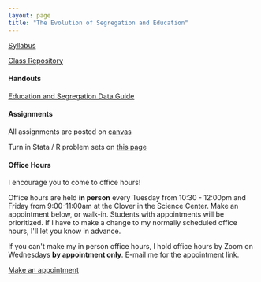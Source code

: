 ```yaml
---
layout: page
title: "The Evolution of Segregation and Education"
---
```

[Syllabus](https://github.com/daniellecgw/segregation-ed/syllabus)

[Class Repository](https://github.com/daniellecgw/segregation-ed/)

#### Handouts
[Education and Segregation Data Guide](/teaching/segregation-ed/data_handout.pdf)

#### Assignments
All assignments are posted on [canvas](https://canvas.harvard.edu/courses/126957)

Turn in Stata / R problem sets on [this page](https://canvas.harvard.edu/courses/19323)

#### Office Hours
I encourage you to come to office hours! 

Office hours are held **in person** every Tuesday from 10:30 - 12:00pm and Friday from 9:00-11:00am at the Clover in the Science Center. Make an appointment below, or walk-in. Students with appointments will be prioritized. If I have to make a change to my normally scheduled office hours, I'll let you know in advance.

If you can't make my in person office hours, I hold office hours by Zoom on Wednesdays **by appointment only**. E-mail me for the appointment link. 

<!-- Calendly link widget begin -->
<link href="https://assets.calendly.com/assets/external/widget.css" rel="stylesheet">
<script src="https://assets.calendly.com/assets/external/widget.js" type="text/javascript" async></script>
<a href="" onclick="Calendly.initPopupWidget({url: 'https://calendly.com/daniellecgw/ec970-office-hours'});return false;">Make an appointment</a>
<!-- Calendly link widget end -->

<!-- #### Course Information

[Course Outline](/teaching/segregation-ed/ed_seg_syllabus.pdf)

#### Lecture Notes

[Lecture 1](/teaching/segregation-ed/Sample_Lecture_Notes.pdf)

[Lecture 2](/teaching/segregation-ed/Sample_Lecture_Notes.pdf)

[Lecture 3](/teaching/segregation-ed/Sample_Lecture_Notes.pdf)

#### Homework

[Homework 1](/teaching/segregation-ed/Sample_Lecture_Notes.pdf)

[Homework 2](/teaching/segregation-ed/Sample_Lecture_Notes.pdf)

[Homework 3](/teaching/segregation-ed/Sample_Lecture_Notes.pdf)

#### Midterms

[Midterm 1](/teaching/segregation-ed/Sample_Midterm.pdf)

[Midterm 2](/teaching/segregation-ed/Sample_Midterm.pdf)

#### Exams

[Exam 1](/teaching/segregation-ed/Sample_Exam.pdf) -->
